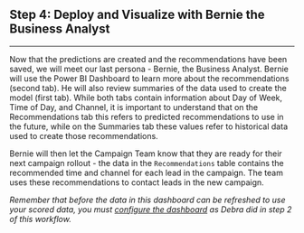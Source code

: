 
## Step 4: Deploy and Visualize with Bernie the Business Analyst 
----------------------------------------------------------------

Now that the predictions are created and the recommendations have been saved, we will meet our last persona - Bernie, the Business Analyst. Bernie will use the Power BI Dashboard to learn more about the recommendations (second tab). He will also review summaries of the data used to create the model (first tab).  While both tabs contain information about Day of Week, Time of Day, and Channel, it is important to understand that on the Recommendations tab this refers to predicted recommendations to use in the future, while on the Summaries tab these values refer to historical data used to create those recommendations.  

Bernie will then let the Campaign Team know that they are ready for their next campaign rollout - the data in the `Recommendations` table contains the recommended time and channel for each lead in the campaign.  The team uses these recommendations to contact leads in the new campaign.

*Remember that before the data in this dashboard can be refreshed to use your scored data, you must <a href="Visualize_Results.html">configure the dashboard</a> as Debra did in step 2 of this workflow.*